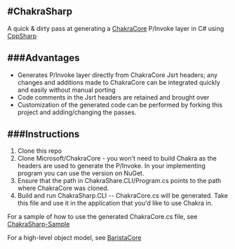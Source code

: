 #ChakraSharp
---

A quick & dirty pass at generating a [ChakraCore](https://github.com/Microsoft/ChakraCore) P/Invoke layer in C# using [CppSharp](https://github.com/mono/CppSharp)

###Advantages
---
 - Generates P/Invoke layer directly from ChakraCore Jsrt headers; any changes and additions made to ChakraCore can be integrated quickly and easily without manual porting
 - Code comments in the Jsrt headers are retained and brought over
 - Customization of the generated code can be performed by forking this project and adding/changing the passes.
 
###Instructions
---
1. Clone this repo
2. Clone Microsoft/ChakraCore - you won't need to build Chakra as the headers are used to generate the P/Invoke. In your implementing program you can use the version on NuGet.
3. Ensure that the path in ChakraShare.CLI/Program.cs points to the path where ChakraCore was cloned.
4. Build and run ChakraSharp.CLI -- ChakraCore.cs will be generated. Take this file and use it in the application that you'd like to use Chakra in.

For a sample of how to use the generated ChakraCore.cs file, see [ChakraSharp-Sample](https://github.com/BaristaLabs/ChakraSharp-Sample)

For a high-level object model, see [BaristaCore](https://github.com/BaristaLabs/BaristaCore)
